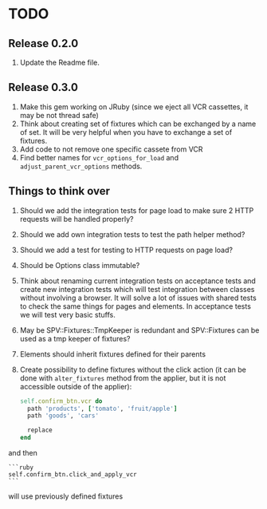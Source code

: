 # TODO

## Release 0.2.0

1. Update the Readme file.

## Release 0.3.0

1. Make this gem working on JRuby (since we eject all VCR cassettes, it may be not thread safe)
2. Think about creating set of fixtures which can be exchanged by a name of set. It will be very helpful when you have to exchange a set of fixtures.
3. Add code to not remove one specific cassete from VCR
4. Find better names for `vcr_options_for_load` and `adjust_parent_vcr_options` methods.

## Things to think over

1. Should we add the integration tests for page load to make sure 2 HTTP requests will be handled properly?
2. Should we add own integration tests to test the path helper method?
3. Should we add a test for testing to HTTP requests on page load?
4. Should be Options class immutable?
5. Think about renaming current integration tests on acceptance tests and create new integration tests which will test integration between classes without involving a browser. It will solve a lot of issues with shared tests to check the same things for pages and elements. In acceptance tests we will test very basic stuffs.
6. May be SPV::Fixtures::TmpKeeper is redundant and SPV::Fixtures can be used as a tmp keeper of fixtures?
7. Elements should inherit fixtures defined for their parents
8. Create possibility to define fixtures without the click action (it can be done with `alter_fixtures` method from the applier, but it is not accessible outside of the applier):

    ```ruby
    self.confirm_btn.vcr do
      path 'products', ['tomato', 'fruit/apple']
      path 'goods', 'cars'

      replace
    end
    ```

  and then

    ```ruby
    self.confirm_btn.click_and_apply_vcr
    ```

  will use previously defined fixtures